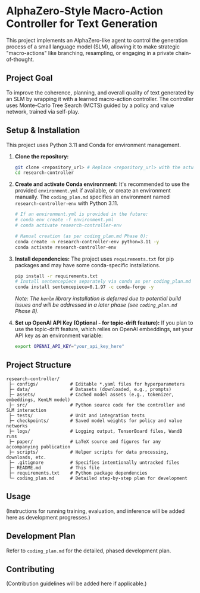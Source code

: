 # AlphaZero-Style Macro-Action Controller for Text Generation

This project implements an AlphaZero-like agent to control the generation process of a small language model (SLM), allowing it to make strategic "macro-actions" like branching, resampling, or engaging in a private chain-of-thought.

## Project Goal

To improve the coherence, planning, and overall quality of text generated by an SLM by wrapping it with a learned macro-action controller. The controller uses Monte-Carlo Tree Search (MCTS) guided by a policy and value network, trained via self-play.

## Setup & Installation

This project uses Python 3.11 and Conda for environment management.

1.  **Clone the repository:**
    ```bash
    git clone <repository_url> # Replace <repository_url> with the actual URL
    cd research-controller
    ```

2.  **Create and activate Conda environment:**
    It's recommended to use the provided `environment.yml` if available, or create an environment manually.
    The `coding_plan.md` specifies an environment named `research-controller-env` with Python 3.11.

    ```bash
    # If an environment.yml is provided in the future:
    # conda env create -f environment.yml
    # conda activate research-controller-env

    # Manual creation (as per coding_plan.md Phase 0):
    conda create -n research-controller-env python=3.11 -y
    conda activate research-controller-env
    ```

3.  **Install dependencies:**
    The project uses `requirements.txt` for pip packages and may have some conda-specific installations.

    ```bash
    pip install -r requirements.txt
    # Install sentencepiece separately via conda as per coding_plan.md
    conda install sentencepiece=0.1.97 -c conda-forge -y 
    ```
    *Note: The `kenlm` library installation is deferred due to potential build issues and will be addressed in a later phase (see `coding_plan.md` Phase 8).*

4.  **Set up OpenAI API Key (Optional - for topic-drift feature):**
    If you plan to use the topic-drift feature, which relies on OpenAI embeddings, set your API key as an environment variable:
    ```bash
    export OPENAI_API_KEY="your_api_key_here"
    ```

## Project Structure

```
research-controller/
 ├─ configs/            # Editable *.yaml files for hyperparameters
 ├─ data/               # Datasets (downloaded, e.g., prompts)
 ├─ assets/             # Cached model assets (e.g., tokenizer, embeddings, KenLM model)
 ├─ src/                # Python source code for the controller and SLM interaction
 ├─ tests/              # Unit and integration tests
 ├─ checkpoints/        # Saved model weights for policy and value networks
 ├─ logs/               # Logging output, TensorBoard files, WandB runs
 ├─ paper/              # LaTeX source and figures for any accompanying publication
 ├─ scripts/            # Helper scripts for data processing, downloads, etc.
 ├─ .gitignore          # Specifies intentionally untracked files
 ├─ README.md           # This file
 ├─ requirements.txt    # Python package dependencies
 └─ coding_plan.md      # Detailed step-by-step plan for development
```

## Usage

(Instructions for running training, evaluation, and inference will be added here as development progresses.)

## Development Plan

Refer to `coding_plan.md` for the detailed, phased development plan.

## Contributing

(Contribution guidelines will be added here if applicable.) 